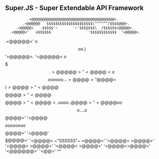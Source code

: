 ##             Super.JS - Super Extendable API Framework

              .<@@@@@@@@@@@@@@@@@@@@@@@@@@@@@@@@@@@@@@>.
            .<@@@@@@   $$$$$$$$$$$$$$$$$$$$$\^^^^^^/$$$$@@@>.
         .<@@@@@<   .$$$$$'~       '~'$$$$$$$\  /$$$$$$>@@@@@>.
      .<@@@@@<'   o$$$$$$                `'$$$$$$$$$$$$  '>@@@@@>.
   .<@@@@@<'    o$$$$$$oo.                  )$$$$$$$$$$     '>@@@@@>.
   '<@@@@@<    o$$$$$$$$$$$.                                 >@@@@@>'
     '<@@@@<  o$$$$$$$$$$$$$$$$$$$$$$$$$$$$$$$$oooooo...    >@@@@>'
       '@@@@< $$$$$$$$$$$$$$$$$$$$$$$$$$$$$$$$$$$$$$$$$$$)>@@@@>'
         '<@@@@$$$$$$$$$$$$$$$$$$$$$$$$$$$$$$$$$$$$$$$$$$@@@@>'
           '<@@@@$$$$$$$$$$$$$$$$$$$$$$$$$$$$$$$$$$$$$$@@@@>'
             '<@@@@<    .oooo.                    .$$@@@@>'
               '<@@@@oo$$$$$$$o..             ..o$$@@@@>'
                 '<@@@@$$$$$$$$$$$$$oooooooo$$$$$@@@@>'
                   '<@@@@'$$$$$$$$$$$$$$$$$$$$$@@@@>'
                     '<@@@@<   ~"SSSSSS"~   >@@@@>'
                       '<@@@@<            >@@@@>'
                         '<@@@@<        >@@@@>'
                           '<@@@@<    >@@@@>'
                             '<@@@@<>@@@@>'
                               '<@@@@@@>'
                                 '<@@>'
                                   ^^